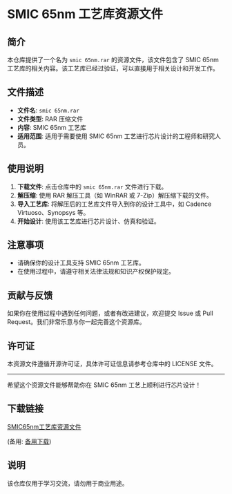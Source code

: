 # SMIC 65nm 工艺库资源文件

## 简介

本仓库提供了一个名为 `smic 65nm.rar` 的资源文件，该文件包含了 SMIC 65nm 工艺库的相关内容。该工艺库已经过验证，可以直接用于相关设计和开发工作。

## 文件描述

- **文件名**: `smic 65nm.rar`
- **文件类型**: RAR 压缩文件
- **内容**: SMIC 65nm 工艺库
- **适用范围**: 适用于需要使用 SMIC 65nm 工艺进行芯片设计的工程师和研究人员。

## 使用说明

1. **下载文件**: 点击仓库中的 `smic 65nm.rar` 文件进行下载。
2. **解压缩**: 使用 RAR 解压工具（如 WinRAR 或 7-Zip）解压缩下载的文件。
3. **导入工艺库**: 将解压后的工艺库文件导入到你的设计工具中，如 Cadence Virtuoso、Synopsys 等。
4. **开始设计**: 使用该工艺库进行芯片设计、仿真和验证。

## 注意事项

- 请确保你的设计工具支持 SMIC 65nm 工艺库。
- 在使用过程中，请遵守相关法律法规和知识产权保护规定。

## 贡献与反馈

如果你在使用过程中遇到任何问题，或者有改进建议，欢迎提交 Issue 或 Pull Request。我们非常乐意与你一起完善这个资源库。

## 许可证

本资源文件遵循开源许可证，具体许可证信息请参考仓库中的 LICENSE 文件。

---

希望这个资源文件能够帮助你在 SMIC 65nm 工艺上顺利进行芯片设计！

## 下载链接
[SMIC65nm工艺库资源文件](https://pan.quark.cn/s/4873d4ef513c) 

(备用: [备用下载](https://pan.baidu.com/s/1d3IUHU0qesPEqYLsEsoxDw?pwd=1234))

## 说明

该仓库仅用于学习交流，请勿用于商业用途。

